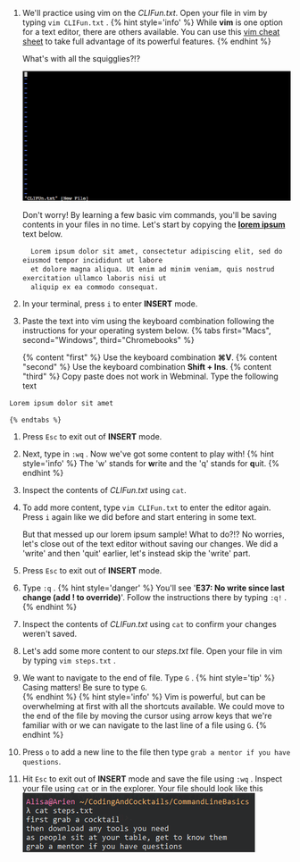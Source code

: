 1. We'll practice using vim on the _CLIFun.txt_. Open your file in vim by typing `vim CLIFun.txt` <i class="fa fa-share fa-rotate-180"></i>.
    {% hint style='info' %}
While **vim** is one option for a text editor, there are others available. You can use this [vim cheat sheet](https://vim.rtorr.com/) to take full advantage of its powerful features.
    {% endhint %}

   What's with all the squigglies?!?

   ![](images/vim_squigglies.png)

   Don't worry! By learning a few basic vim commands, you'll be saving contents in your files in no time. Let's start by copying the [**lorem ipsum**](https://en.wikipedia.org/wiki/Lorem_ipsum) text below.

    ```
      Lorem ipsum dolor sit amet, consectetur adipiscing elit, sed do eiusmod tempor incididunt ut labore
      et dolore magna aliqua. Ut enim ad minim veniam, quis nostrud exercitation ullamco laboris nisi ut
      aliquip ex ea commodo consequat.
    ```
1. In your terminal, press `i` to enter **INSERT** mode.

1. Paste the text into vim using the keyboard combination following the instructions for your operating system below.
   {% tabs first="Macs", second="Windows", third="Chromebooks" %}

    {% content "first" %}
Use the keyboard combination **⌘V**.
    {% content "second" %}
Use the keyboard combination **Shift + Ins**.
    {% content "third" %}
Copy paste does not work in Webminal. Type the following text

```
Lorem ipsum dolor sit amet
```
    {% endtabs %}


1. Press `Esc` to exit out of **INSERT** mode.

1. Next, type in `:wq` <i class="fa fa-share fa-rotate-180"></i>. Now we've got some content to play with!
    {% hint style='info' %}
The 'w' stands for **w**rite and the 'q' stands for **q**uit.
    {% endhint %}

1. Inspect the contents of _CLIFun.txt_ using `cat`.

1. To add more content, type `vim CLIFun.txt` <i class="fa fa-share fa-rotate-180"></i> to enter the editor again. Press `i` again like we did before and start entering in some text.

   But that messed up our lorem ipsum sample! What to do?!? No worries, let's close out of the text editor without saving our changes. We did a 'write' and then 'quit' earlier, let's instead skip the 'write' part.

1. Press `Esc` to exit out of **INSERT** mode.

1. Type `:q` <i class="fa fa-share fa-rotate-180"></i>.
      {% hint style='danger' %}
You'll see '**E37: No write since last change \(add ! to override\)**'. Follow the instructions there by typing `:q!` <i class="fa fa-share fa-rotate-180"></i>.
      {% endhint %}

1. Inspect the contents of _CLIFun.txt_ using `cat` to confirm your changes weren't saved.

1. Let's add some more content to our _steps.txt_ file. Open your file in vim by typing `vim steps.txt` <i class="fa fa-share fa-rotate-180"></i>.

1. We want to navigate to the end of file. Type `G` <i class="fa fa-share fa-rotate-180"></i>.
   {% hint style='tip' %}
Casing matters! Be sure to type `G`.      
   {% endhint %}
   {% hint style='info' %}
Vim is powerful, but can be overwhelming at first with all the shortcuts available. We could move to the end of the file by moving the cursor using arrow keys that we're familiar with or we can navigate to the last line of a file using `G`.
   {% endhint %}

1. Press `o` to add a new line to the file then type `grab a mentor if you have questions`.

1. Hit `Esc` to exit out of **INSERT** mode and save the file using `:wq` <i class="fa fa-share fa-rotate-180"></i>. Inspect your file using `cat` or in the explorer. Your file should look like this
![](./images/steps_checkpoint.png)

